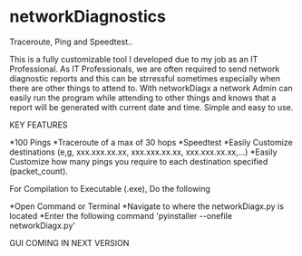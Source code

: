 # networkDiagnostics
Traceroute, Ping and Speedtest..

This is a fully customizable tool I developed due to my job as an IT Professional. As IT Professionals, we are often required to send network diagnostic reports and this can be strressful sometimes especially when there are other things to attend to. 
With networkDiagx a network Admin can easily run the program while attending to other things and knows that a report will be generated with current date and time. Simple and easy to use. 

KEY FEATURES

*100 Pings
*Traceroute of a max of 30 hops
*Speedtest
*Easily Customize destinations (e,g, xxx.xxx.xx.xx, xxx.xxx.xx.xx, xxx.xxx.xx.xx,...)
*Easily Customize how many pings you require to each destination specified (packet_count).


For Compilation to Executable (.exe), Do the following 

*Open Command or Terminal
*Navigate to where the networkDiagx.py is located
*Enter the following command
'pyinstaller --onefile networkDiagx.py'

GUI COMING IN NEXT VERSION
